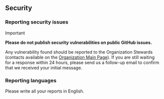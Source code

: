 ## Security

### Reporting security issues

> [!IMPORTANT]  
> **Please do not publish security vulnerabilities on public GitHub issues.**

Any vulnerability found should be reported to the Organization Stewards (contacts available on the [Organization Main Page](https://github.com/AI4REALNET)).
If you are still waiting for a response within 24 hours, please send us a follow-up email to confirm that we received your initial message.

### Reporting languages

Please write all your reports in English.
